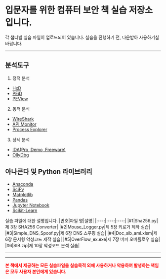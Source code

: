 입문자를 위한 컴퓨터 보안 책 실습 저장소 입니다.
============================================
각 챕터별 실습 파일이 업로드되어 있습니다.
실습을 진행하기 전, 다운받아 사용하기실 바랍니다.
*****
분석도구
-------
1. 정적 분석
- [HxD](link)
- [PEiD](link)
- [PEView](link)

2. 동적 분석
- [WireShark](link)
- [API Monitor](link)
- [Process Explorer](link)

3. 상세 분석
- [IDA(Pro, Demo, Freeware)](link)
- [OllyDbg](link)

아나콘다 및 Python 라이브러리
---------------------------
- [Anaconda](link)
- [SciPy](link)
- [Matplotlib](link)
- [Pandas](link)
- [Jupyter Notebook](link)
- [Scikit-Learn](link)



실습 파일에 대한 설명입니다.
|번호|파일 명|설명|
|:---:|:---:|:---:|
|#1|Sha256.py|제 3장 SHA256 Converter|
|#2|Mouse_Logger.py|제 5장 키로거 제작 실습|
|#3|Simple_DNS_Spoof.py|제 6장 DNS 스푸핑 실습|
|#4|Doc_sib_aml.xlsm|제 6장 문서형 악성코드 제작 실습|
|#5|OverFlow_ex.exe|제 7장 버퍼 오버플로우 실습|
|#6|SIB.zip|제 10장 악성코드 분석 실습|
*****
*****
<span style="color:red">**본 책에서 제공하는 모든 실습파일을 실습목적 외에 사용하거나 악용하여 발생하는 책임은 모두 사용자 본인에게 있습니다.**</span>


